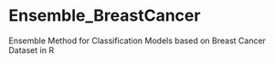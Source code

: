 # Ensemble_BreastCancer
Ensemble Method for Classification Models based on Breast Cancer Dataset in R
